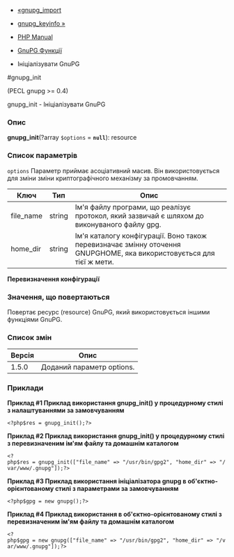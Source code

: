 - [«gnupg_import](function.gnupg-import.md)
- [gnupg_keyinfo »](function.gnupg-keyinfo.md)

- [PHP Manual](index.md)
- [GnuPG Функції](ref.gnupg.md)
- Ініціалізувати GnuPG

#gnupg_init

(PECL gnupg \>= 0.4)

gnupg_init - Ініціалізувати GnuPG

### Опис

**gnupg_init**(?array `$options` = **`null`**): resource

### Список параметрів

`options`
Параметр приймає асоціативний масив. Він використовується для зміни
зміни криптографічного механізму за промовчанням.

| Ключ      | Тип    | Опис                                                                                                                 |
| --------- | ------ | -------------------------------------------------------------------------------------------------------------------- |
| file_name | string | Ім'я файлу програми, що реалізує протокол, який зазвичай є шляхом до виконуваного файлу gpg.                         |
| home_dir  | string | Ім'я каталогу конфігурації. Воно також перевизначає змінну оточення GNUPGHOME, яка використовується для тієї ж мети. |

**Перевизначення конфігурації**

### Значення, що повертаються

Повертає ресурс (resource) GnuPG, який використовується іншими
функціями GnuPG.

### Список змін

| Версія | Опис                      |
| ------ | ------------------------- |
| 1.5.0  | Доданий параметр options. |

### Приклади

**Приклад #1 Приклад використання **gnupg_init()** у процедурному стилі з
налаштуваннями за замовчуванням**

` <?php$res = gnupg_init();?> `

**Приклад #2 Приклад використання **gnupg_init()** у процедурному стилі з
перевизначеним ім'ям файлу та домашнім каталогом**

` <?php$res = gnupg_init(["file_name" => "/usr/bin/gpg2", "home_dir" => "/var/www/.gnupg"]);?> `

**Приклад #3 Приклад використання ініціалізатора gnupg в
об'єктно-орієнтованому стилі з параметрами за замовчуванням**

` <?php$gpg = new gnupg();?> `

**Приклад #4 Приклад використання в об'єктно-орієнтованому стилі з
перевизначеним ім'ям файлу та домашнім каталогом**

` <?php$gpg = new gnupg(["file_name" => "/usr/bin/gpg2", "home_dir" => "/var/www/.gnupg"]);?> `
